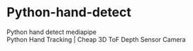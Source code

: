 # Python-hand-detect
Python hand detect mediapipe<br>
Python Hand Tracking | Cheap 3D ToF Depth Sensor Camera<br>

